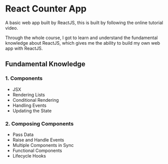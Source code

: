 # React Counter App

A basic web app built by ReactJS, this is built by following the online tutorial video.

Through the whole course, I got to learn and understand the fundamental knowledge about ReactJS, which gives me the ability to build my own web app with ReactJS.

## Fundamental Knowledge

### 1. Components

- JSX
- Rendering Lists
- Conditional Rendering
- Handling Events
- Updating the State

### 2. Composing Components

- Pass Data
- Raise and Handle Events
- Multiple Components in Sync
- Functional Components
- Lifecycle Hooks
